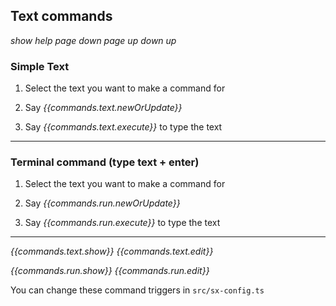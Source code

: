 ## Text commands

*show help* *page down* *page up* *down <num>* *up <num>*

### Simple Text

1. Select the text you want to make a command for

2. Say *{{commands.text.newOrUpdate}}*

3. Say *{{commands.text.execute}}* to type the text

---

### Terminal command (type text + enter)

1. Select the text you want to make a command for

2. Say *{{commands.run.newOrUpdate}}*

3. Say *{{commands.run.execute}}* to type the text

---

*{{commands.text.show}}* *{{commands.text.edit}}*

*{{commands.run.show}}* *{{commands.run.edit}}*

You can change these command triggers in `src/sx-config.ts`